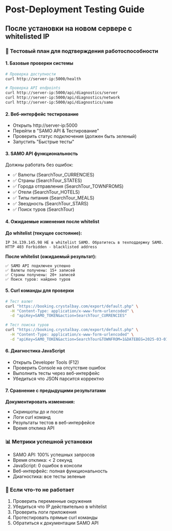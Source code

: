 # Post-Deployment Testing Guide

## После установки на новом сервере с whitelisted IP

### 🎯 Тестовый план для подтверждения работоспособности

#### 1. Базовые проверки системы
```bash
# Проверка доступности
curl http://server-ip:5000/health

# Проверка API endpoints
curl http://server-ip:5000/api/diagnostics/server
curl http://server-ip:5000/api/diagnostics/network
curl http://server-ip:5000/api/diagnostics/samo
```

#### 2. Веб-интерфейс тестирование
- Открыть http://server-ip:5000
- Перейти в "SAMO API & Тестирование"
- Проверить статус подключения (должен быть зеленый)
- Запустить "Быстрые тесты"

#### 3. SAMO API функциональность
Должны работать без ошибок:
- ✅ Валюты (SearchTour_CURRENCIES)
- ✅ Страны (SearchTour_STATES) 
- ✅ Города отправления (SearchTour_TOWNFROMS)
- ✅ Отели (SearchTour_HOTELS)
- ✅ Типы питания (SearchTour_MEALS)
- ✅ Звездность (SearchTour_STARS)
- ✅ Поиск туров (SearchTour)

#### 4. Ожидаемые изменения после whitelist
**До whitelist (текущее состояние):**
```
IP 34.139.145.98 НЕ в whitelist SAMO. Обратитесь в техподдержку SAMO.
HTTP 403 Forbidden - blacklisted address
```

**После whitelist (ожидаемый результат):**
```
✅ SAMO API подключен успешно
✅ Валюты получены: 15+ записей
✅ Страны получены: 20+ записей
✅ Поиск туров: найдено туров
```

#### 5. Curl команды для проверки
```bash
# Тест валют
curl "https://booking.crystalbay.com/export/default.php" \
  -H "Content-Type: application/x-www-form-urlencoded" \
  -d "apiKey=SAMO_TOKEN&action=SearchTour_CURRENCIES"

# Тест поиска туров
curl "https://booking.crystalbay.com/export/default.php" \
  -H "Content-Type: application/x-www-form-urlencoded" \
  -d "apiKey=SAMO_TOKEN&action=SearchTour&TOWNFROM=1&DATEBEG=2025-03-01&DATEEND=2025-03-31&NIGHTBEG=7&NIGHTEND=14&ADULT=2"
```

#### 6. Диагностика JavaScript
- Открыть Developer Tools (F12)
- Проверить Console на отсутствие ошибок
- Выполнить тесты через веб-интерфейс
- Убедиться что JSON парсится корректно

#### 7. Сравнение с предыдущими результатами
**Документировать изменения:**
- Скриншоты до и после
- Логи curl команд
- Результаты тестов в веб-интерфейсе
- Время отклика API

### 📊 Метрики успешной установки
- SAMO API: 100% успешных запросов
- Время отклика: < 2 секунд
- JavaScript: 0 ошибок в консоли
- Веб-интерфейс: полная функциональность
- Диагностика: все тесты зеленые

### 🔄 Если что-то не работает
1. Проверить переменные окружения
2. Убедиться что IP действительно в whitelist
3. Проверить логи приложения
4. Протестировать прямые curl команды
5. Обратиться к документации SAMO API